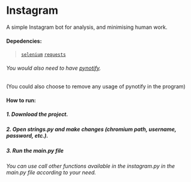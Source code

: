 # Instagram
A simple Instagram bot for analysis, and minimising human work.

#### Depedencies:
> [`selenium`](https://www.seleniumhq.org/)
> [`requests`](http://docs.python-requests.org/en/master/)

###### You would also need to have [pynotify](https://github.com/adarshpunj/pynotify).
(You could also choose to remove any usage of pynotify in the program)

#### How to run:
##### 1. Download the project.
##### 2. Open strings.py and make changes (chromium path, username, password, etc.).
##### 3. Run the main.py file

###### You can use call other functions available in the instagram.py in the main.py file according to your need.
